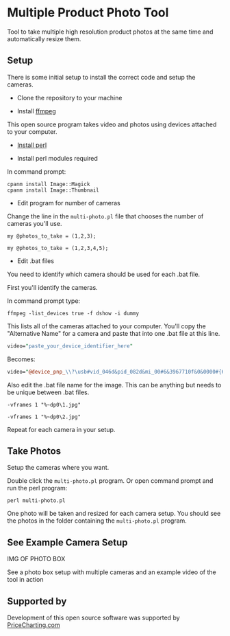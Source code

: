 # Multiple Product Photo Tool

Tool to take multiple high resolution product photos at the same time and automatically resize them.


## Setup

There is some initial setup to install the correct code and setup the cameras.

* Clone the repository to your machine

* Install [ffmpeg](https://www.ffmpeg.org/download.html)

This open source program takes video and photos using devices attached to your computer.

* [Install perl](https://www.perl.org/get.html)

* Install perl modules required

In command prompt:

```
cpanm install Image::Magick
cpanm install Image::Thumbnail
```

* Edit program for number of cameras

Change the line in the `multi-photo.pl` file that chooses the number of cameras you'll use.

```
my @photos_to_take = (1,2,3);
```

```
my @photos_to_take = (1,2,3,4,5);
```

* Edit .bat files

You need to identify which camera should be used for each .bat file.

First you'll identify the cameras.

In command prompt type:

```
ffmpeg -list_devices true -f dshow -i dummy
```

This lists all of the cameras attached to your computer.  You'll copy the "Alternative Name"
for a camera and paste that into one .bat file at this line.

```perl
video="paste_your_device_identifier_here"
```

Becomes:

```perl
video="@device_pnp_\\?\usb#vid_046d&pid_082d&mi_00#6&3967710f&0&0000#{65e8773d-8f56-11d0-a3b9-00a0c9223196}\global"
```

Also edit the .bat file name for the image.  This can be anything but needs to be
unique between .bat files.

```
-vframes 1 "%~dp0\1.jpg"
```

```
-vframes 1 "%~dp0\2.jpg"
```

Repeat for each camera in your setup.

## Take Photos

Setup the cameras where you want.

Double click the `multi-photo.pl` program.  Or open command prompt and run the perl program:

```
perl multi-photo.pl
```

One photo will be taken and resized for each camera setup.  You should see the photos
in the folder containing the `multi-photo.pl` program.

##  See Example Camera Setup

IMG OF PHOTO BOX

See a photo box setup with multiple cameras and an example video of the tool in action

## Supported by

Development of this open source software was supported by [PriceCharting.com](https://www.pricecharting.com)
